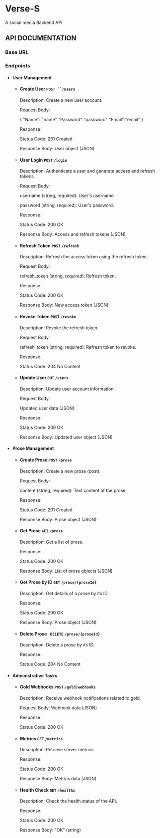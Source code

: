 # Verse-S
A social media Backend APi

## API DOCUMENTATION

### Base URL

### Endpoints

- #### User Management
   - #### Create User `POST ``/users`
      Description: Create a new user account.
     
      Request Body:

      {
	"Name": "name"
	"Password":"password"
	"Email":"email"
}
     
      Response:
     
      Status Code: 201 Created
     
     Response Body: User object (JSON)
   - #### User Login `POST` `/login`
     Description: Authenticate a user and generate access and refresh tokens.

     Request Body:
     
     username (string, required): User's username.
     
     password (string, required): User's password.
     
     Response:
     
     Status Code: 200 OK
     
     Response Body: Access and refresh tokens (JSON)
   - #### Refresh Token `POST` `/refresh`
     Description: Refresh the access token using the refresh token.
     
     Request Body:
     
     refresh_token (string, required): Refresh token.
     
     Response:
     
     Status Code: 200 OK
  
     Response Body: New access token (JSON)
  - #### Revoke Token `POST` `/revoke`
    Description: Revoke the refresh token.
    
    Request Body:
    
    refresh_token (string, required): Refresh token to revoke.
    
    Response:
    
    Status Code: 204 No Content
  - #### Update User `PUT` `/users` 
    Description: Update user account information.
    
    Request Body:
    
    Updated user data (JSON)
    
    Response:
    
    Status Code: 200 OK
    
    Response Body: Updated user object (JSON)
- #### Prose Management
  - #### Create Prose `POST` `/prose`
    Description: Create a new prose (post).
    
    Request Body:
    
    content (string, required): Text content of the prose.
    
    Response:
    
    Status Code: 201 Created
    
    Response Body: Prose object (JSON)
  - #### Get Prose `GET` `/prose`
    Description: Get a list of prose.
    
    Response:
    
    Status Code: 200 OK
    
    Response Body: List of prose objects (JSON)
  - #### Get Prose by ID `GET` `/prose/{proseId}`
    Description: Get details of a prose by its ID.
    
    Response:
    
    Status Code: 200 OK
    
    Response Body: Prose object (JSON)
  - #### Delete Prose ` DELETE` `/prose/{proseId}`
    Description: Delete a prose by its ID.

    Response:

    Status Code: 204 No Content
- #### Administrative Tasks
  - #### Gold Webhooks `POST` `/gold/webhooks`
    Description: Receive webhook notifications related to gold.

    Request Body: Webhook data (JSON)

    Response:

    Status Code: 200 OK
  - #### Metrics `GET` `/metrics`
    Description: Retrieve server metrics.

    Response:

    Status Code: 200 OK

    Response Body: Metrics data (JSON)

  - #### Health Check `GET` `/healthz`
    Description: Check the health status of the API.

    Response:

    Status Code: 200 OK
    
    Response Body: "OK" (string)

